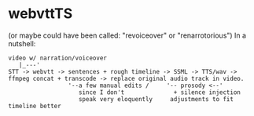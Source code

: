 # webvttTS
(or maybe could have been called: "revoiceover" or "renarrotorious")
In a nutshell: 
```
video w/ narration/voiceover 
   |_---' 
STT -> webvtt -> sentences + rough timeline -> SSML -> TTS/wav -> ffmpeg concat + transcode -> replace original audio track in video.
                 '--a few manual edits /     '-- prosody <--'
                    since I don't              + silence injection
                    speak very eloquently     adjustments to fit timeline better
```
